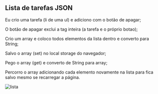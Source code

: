 ## Lista de tarefas JSON

Eu crio uma tarefa (li de uma ul) e adiciono com o botão de apagar;

O botão de apagar exclui a tag inteira (a tarefa e o próprio botao);

Crio um array e coloco todos elementos da lista dentro e converto para String;

Salvo o array (set) no local storage do navegador;

Pego o array (get) e converto de String para array;

Percorro o array adicionando cada elemento novamente na lista para fica salvo mesmo se recarregar a página.


![lista](https://i.imgur.com/6EGx5xa.png?1)
